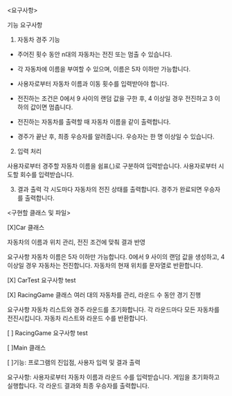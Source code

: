 <요구사항>

기능 요구사항
1. 자동차 경주 기능

* 주어진 횟수 동안 n대의 자동차는 전진 또는 멈출 수 있습니다.

* 각 자동차에 이름을 부여할 수 있으며, 이름은 5자 이하만 가능합니다.

* 사용자로부터 자동차 이름과 이동 횟수를 입력받아야 합니다.

* 전진하는 조건은 0에서 9 사이의 랜덤 값을 구한 후, 4 이상일 경우 전진하고 3 이하의 값이면 멈춥니다.

* 전진하는 자동차를 출력할 때 자동차 이름을 같이 출력합니다.

* 경주가 끝난 후, 최종 우승자를 알려줍니다. 우승자는 한 명 이상일 수 있습니다.

2. 입력 처리

사용자로부터 경주할 자동차 이름을 쉼표(,)로 구분하여 입력받습니다.
사용자로부터 시도할 회수를 입력받습니다.

3. 결과 출력
   각 시도마다 자동차의 전진 상태를 출력합니다.
   경주가 완료되면 우승자를 출력합니다.

<구현할 클래스 및 파일>

[X]Car 클래스

자동차의 이름과 위치 관리, 전진 조건에 맞춰 결과 반영

요구사항
자동차 이름은 5자 이하만 가능합니다.
0에서 9 사이의 랜덤 값을 생성하고, 4 이상일 경우 자동차는 전진합니다.
자동차의 현재 위치를 문자열로 반환합니다.

[X] CarTest 요구사항 test

[X] RacingGame 클래스
여러 대의 자동차를 관리, 라운드 수 동안 경기 진행

요구사항
자동차 리스트와 경주 라운드를 초기화합니다.
각 라운드마다 모든 자동차를 전진시킵니다.
자동차 리스트와 라운드 수를 반환합니다.

[ ] RacingGame 요구사항 test

[ ]Main 클래스 

[ ]기능: 프로그램의 진입점, 사용자 입력 및 결과 출력

요구사항:
사용자로부터 자동차 이름과 라운드 수를 입력받습니다.
게임을 초기화하고 실행합니다.
각 라운드 결과와 최종 우승자를 출력합니다.


